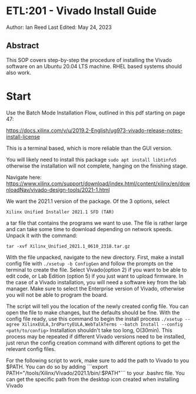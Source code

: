 # ETL:201 - Vivado Install Guide
Author: Ian Reed
Last Edited: May 24, 2023

## Abstract
   This SOP covers step-by-step the procedure of installing the Vivado software on an Ubuntu 20.04 LTS machine. RHEL based systems should also work.

# Start
Use the Batch Mode Installation Flow, outlined in this pdf starting on page 47:

https://docs.xilinx.com/v/u/2019.2-English/ug973-vivado-release-notes-install-license

This is a terminal based, which is more reliable than the GUI version.

You will likely need to install this package
```sudo apt install libtinfo5```
otherwise the installation will not complete, hanging on the finishing stage.

Navigate here:
https://www.xilinx.com/support/download/index.html/content/xilinx/en/downloadNav/vivado-design-tools/2021-1.html

We want the 2021.1 version of the package. Of the 3 options, select

```Xilinx Unified Installer 2021.1 SFD (TAR)```

a tar file that contains the programs we want to use. The file is rather large and can take some time to download depending on network speeds. Unpack it with the command:

```tar -xvf Xilinx_Unified_2021.1_0610_2318.tar.gz```


With the file unpacked, navigate to the new directory. First, make a install config file with
```./xsetup -b ConfigGen```
and follow the prompts on the terminal to create the file. Select Vivado(option 2) if you want to be able to edit code, or Lab Edition (option 5) if you just want to upload firmware. In the case of a Vivado installation, you will need a software key from the lab manager. Make sure to select the Enterprise version of Vivado, otherwise you will not be able to program the board.

The script will tell you the location of the newly created config file. You can open the file to make changes, but the defaults should be fine. With the config file ready, use this command to begin the install process
```./xsetup --agree XilinxEULA,3rdPartyEULA,WebTalkTerms --batch Install --config <path/to/config>```
Installation shouldn't take too long, O(30min). This process may be repeated if different Vivado versions need to be installed, just rerun the config creation command with different options to get the relevant config files.

For the following script to work, make sure to add the path to Vivado to you $PATH. You can do so by adding 
```export PATH="/tools/Xilinx/Vivado/2021.1/bin/:$PATH"```
to your .bashrc file. You can get the specific path from the desktop icon created when installing Vivado

